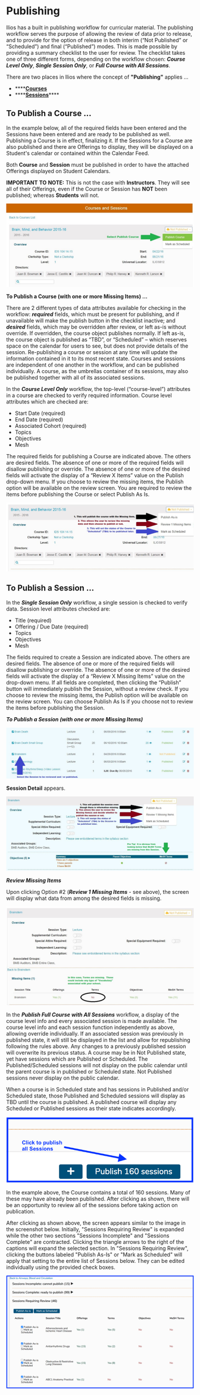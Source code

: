# Publishing

Ilios has a built in publishing workflow for curricular material. The publishing workflow serves the purpose of allowing the review of data prior to release, and to provide for the option of release in both interim \(“Not Published” or “Scheduled”\) and final \(“Published”\) modes. This is made possible by providing a summary checklist to the user for review. The checklist takes one of three different forms, depending on the workflow chosen: _**Course Level Only**_, _**Single Session Only**_, or _**Full Course with All Sessions**_.

There are two places in Ilios where the concept of **"Publishing"** applies ...

*  ****[**Courses** ](https://iliosproject.gitbook.io/ilios-user-guide/courses-and-sessions/courses)
*  ****[**Sessions**](https://iliosproject.gitbook.io/ilios-user-guide/courses-and-sessions/sessions)\*\*\*\*

## To Publish a Course ...

In the example below, all of the required fields have been entered and the Sessions have been entered and are ready to be published as well. Publishing a Course is in effect, finalizing it. If the Sessions for a Course are also published and there are Offerings to display, they will be displayed on a Student's calendar or contained within the Calendar Feed.

Both **Course** and **Session** must be published in order to have the attached Offerings displayed on Student Calendars.

**IMPORTANT** **TO** **NOTE:** This is not the case with **Instructors**. They will see all of their Offerings, even if the Course or Session has **NOT** been published; whereas **Students** will not.

![Publish Course](../.gitbook/assets/publish_course_1.jpg)

**To Publish a Course \(with one or more Missing Items\) ...**

There are 2 different types of data attributes available for checking in the workflow: _**required**_ fields, which must be present for publishing, and if unavailable will make the publish button in the checklist inactive; and _**desired**_ fields, which may be overridden after review, or left as-is without override. If overridden, the course object publishes normally. If left as-is, the course object is published as “TBD”, or “Scheduled” – which reserves space on the calendar for users to see, but does not provide details of the session. Re-publishing a course or session at any time will update the information contained in it to its most recent state. Courses and sessions are independent of one another in the workflow, and can be published individually. A course, as the umbrellas container of its sessions, may also be published together with all of its associated sessions.

In the _**Course Level Only**_ workflow, the top-level \(“course-level”\) attributes in a course are checked to verify required information. Course level attributes which are checked are:

* Start Date \(required\)
* End Date \(required\)
* Associated Cohort \(required\)
* Topics
* Objectives
* Mesh

The required fields for publishing a Course are indicated above. The others are desired fields. The absence of one or more of the required fields will disallow publishing or override. The absence of one or more of the desired fields will activate the display of a “Review X Items” value on the Publish drop-down menu. If you choose to review the missing items, the Publish option will be available on the review screen. You are required to review the items before publishing the Course or select Publish As Is.

![Review Missing Items](../.gitbook/assets/publish_course_2.jpg)

## To Publish a Session ...

In the _**Single Session Only**_ workflow, a single session is checked to verify data. Session level attributes checked are:

* Title \(required\)
* Offering / Due Date \(required\)
* Topics
* Objectives
* Mesh

The fields required to create a Session are indicated above. The others are desired fields. The absence of one or more of the required fields will disallow publishing or override. The absence of one or more of the desired fields will activate the display of a “Review X Missing Items” value on the drop-down menu. If all fields are completed, then clicking the “Publish” button will immediately publish the Session, without a review check. If you choose to review the missing items, the Publish option will be available on the review screen. You can choose Publish As Is if you choose not to review the items before publishing the Session.

_**To Publish a Session \(with one or more Missing Items\)**_

![Session With Missing Items](../.gitbook/assets/publish_session_1.jpg)

**Session Detail** appears.

![Session Detail](../.gitbook/assets/publish_session_2.jpg)

_**Review Missing Items**_

Upon clicking Option \#2 \(_**Review 1 Missing Items**_ - see above\), the screen will display what data from among the desired fields is missing.

![Review Missing Items](../.gitbook/assets/publish_session_3.jpg)

In the _**Publish Full Course with All Sessions**_ workflow, a display of the course level info and every associated session is made available. The course level info and each session function independently as above, allowing override individually. If an associated session was previously in published state, it will still be displayed in the list and allow for republishing following the rules above. Any changes to a previously published session will overwrite its previous status. A course may be in Not Published state, yet have sessions which are Published or Scheduled. The Published/Scheduled sessions will not display on the public calendar until the parent course is in published or Scheduled state. Not Published sessions never display on the public calendar.

When a course is in Scheduled state and has sessions in Published and/or Scheduled state, those Published and Scheduled sessions will display as TBD until the course is published. A published course will display any Scheduled or Published sessions as their state indicates accordingly.

![](../.gitbook/assets/publish_all1.png)

In the example above, the Course contains a total of 160 sessions. Many of these may have already been published. After clicking as shown, there will be an opportunity to review all of the sessions before taking action on publication.

After clicking as shown above, the screen appears similar to the image in the screenshot below. Initially, "Sessions Requiring Review" is expanded while the other two sections "Sessions Incomplete" and "Sessions Complete" are contracted. Clicking the triangle arrows to the right of the captions will expand the selected section. In "Sessions Requiring Review", clicking the buttons labeled "Publish As-Is" or "Mark as Scheduled" will apply that setting to the entire list of Sessions below. They can be edited individually using the provided check boxes.

![](../.gitbook/assets/publish_all2.png)

## 



